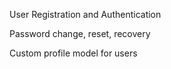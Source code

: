 User Registration and Authentication

Password change, reset, recovery

Custom profile model for users
